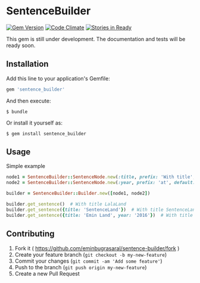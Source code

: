 # SentenceBuilder

[![Gem Version](https://badge.fury.io/rb/sentence_builder.svg)](http://badge.fury.io/rb/sentence_builder)
[![Code Climate](https://codeclimate.com/github/eminbugrasaral/sentence-builder/badges/gpa.svg)](https://codeclimate.com/github/eminbugrasaral/sentence-builder)
[![Stories in Ready](https://badge.waffle.io/eminbugrasaral/sentence-builder.png?label=ready&title=Ready)](https://waffle.io/eminbugrasaral/sentence-builder)

This gem is still under development. The documentation and tests will be ready soon.

## Installation

Add this line to your application's Gemfile:

```ruby
gem 'sentence_builder'
```

And then execute:

    $ bundle

Or install it yourself as:

    $ gem install sentence_builder

## Usage

Simple example

```ruby
node1 = SentenceBuilder::SentenceNode.new(:title, prefix: 'With title', default: 'LalaLand')
node2 = SentenceBuilder::SentenceNode.new(:year, prefix: 'at', default: '2013', always_use: false)

builder = SentenceBuilder::Builder.new([node1, node2])

builder.get_sentence()  # With title LalaLand
builder.get_sentence({title: 'SentenceLand'})  # With title SentenceLand
builder.get_sentence({title: 'Emin Land', year: '2016'})  # With title Emin Land at 2016


```

## Contributing

1. Fork it ( https://github.com/eminbugrasaral/sentence-builder/fork )
2. Create your feature branch (`git checkout -b my-new-feature`)
3. Commit your changes (`git commit -am 'Add some feature'`)
4. Push to the branch (`git push origin my-new-feature`)
5. Create a new Pull Request
